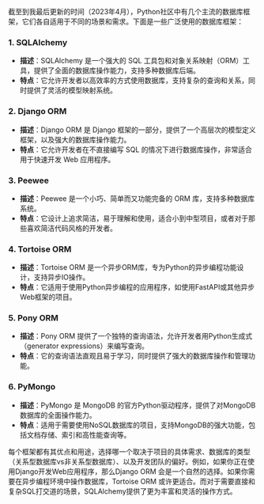 截至到我最后更新的时间（2023年4月），Python社区中有几个主流的数据库框架，它们各自适用于不同的场景和需求。下面是一些广泛使用的数据库框架：

### 1. SQLAlchemy

- **描述**：SQLAlchemy 是一个强大的 SQL 工具包和对象关系映射（ORM）工具，提供了全面的数据库操作能力，支持多种数据库后端。
- **特点**：它允许开发者以高效率的方式使用数据库，支持复杂的查询和关系，同时提供了灵活的模型映射系统。

### 2. Django ORM

- **描述**：Django ORM 是 Django 框架的一部分，提供了一个高层次的模型定义框架，以及强大的数据库操作能力。
- **特点**：它允许开发者在不直接编写 SQL 的情况下进行数据库操作，非常适合用于快速开发 Web 应用程序。

### 3. Peewee

- **描述**：Peewee 是一个小巧、简单而又功能完备的 ORM 库，支持多种数据库系统。
- **特点**：它设计上追求简洁，易于理解和使用，适合小到中型项目，或者对于那些喜欢简洁代码风格的开发者。

### 4. Tortoise ORM

- **描述**：Tortoise ORM 是一个异步ORM库，专为Python的异步编程功能设计，支持异步IO操作。
- **特点**：它适用于使用Python异步编程的应用程序，如使用FastAPI或其他异步Web框架的项目。

### 5. Pony ORM

- **描述**：Pony ORM 提供了一个独特的查询语法，允许开发者用Python生成式（generator expressions）来编写查询。
- **特点**：它的查询语法直观且易于学习，同时提供了强大的数据库操作和管理功能。

### 6. PyMongo

- **描述**：PyMongo 是 MongoDB 的官方Python驱动程序，提供了对MongoDB数据库的全面操作能力。
- **特点**：适用于需要使用NoSQL数据库的项目，支持MongoDB的强大功能，包括文档存储、索引和高性能查询等。

每个框架都有其优点和用途，选择哪一个取决于项目的具体需求、数据库的类型（关系型数据库vs非关系型数据库）、以及开发团队的偏好。例如，如果你正在使用Django开发Web应用程序，那么Django ORM 会是一个自然的选择。如果你需要在异步编程环境中操作数据库，Tortoise ORM 或许更适合。而对于需要直接和复杂SQL打交道的场景，SQLAlchemy提供了更为丰富和灵活的操作方式。